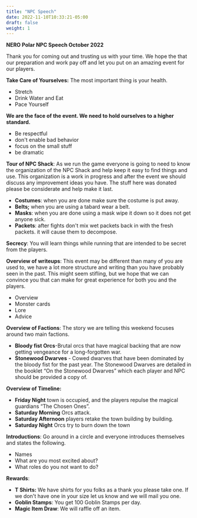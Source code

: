 ```yaml
---
title: "NPC Speech"
date: 2022-11-10T10:33:21-05:00
draft: false
weight: 1
---
```


**NERO Polar NPC Speech October 2022**

Thank you for coming out and trusting us with your time. We hope the that our preparation and work pay off and let you put on an amazing event for our players.

**Take Care of Yourselves:** The most important thing is your health.

- Stretch
- Drink Water and Eat
- Pace Yourself

**We are the face of the event. We need to hold ourselves to a higher standard.** 

- Be respectful
- don't enable bad behavior
- focus on the small stuff
- be dramatic

**Tour of NPC Shack**: As we run the game everyone is going to need to know the organization of the NPC Shack and help keep it easy to find things and use. This organization is a work in progress and after the event we should discuss any improvement ideas you have. The stuff here was donated please be considerate and help make it last.

- **Costumes**: when you are done make sure the costume is put away.
- **Belts;** when you are using a tabard wear a belt.
- **Masks**: when you are done using a mask wipe it down so it does not get anyone sick.
- **Packets**: after fights don't mix wet packets back in with the fresh packets. it will cause them to decompose. 

**Secrecy**: You will learn things while running that are intended to be secret from the players. 

**Overview of writeups**: This event may be different than many of you are used to, we have a lot more structure and writing than you have probably seen in the past. This might seem stifling, but we hope that we can convince you that can make for great experience for both you and the players.

- Overview
- Monster cards
- Lore
- Advice


**Overview of Factions**: The story we are telling this weekend focuses around two main factions. 

- **Bloody fist Orcs**-Brutal orcs that have magical backing that are now getting vengeance for a long-forgotten war.
- **Stonewood Dwarves** - Cowed dwarves that have been dominated by the bloody fist for the past year. The Stonewood Dwarves are detailed in the booklet “On the Stonewood Dwarves” which each player and NPC should be provided a copy of.

**Overview of Timeline:** 

- **Friday Night** town is occupied, and the players repulse the magical guardians “The Chosen Ones”.
- **Saturday Morning** Orcs attack. 
- **Saturday Afternoon** players retake the town building by building. 
- **Saturday Night** Orcs try to burn down the town

**Introductions**: Go around in a circle and everyone introduces themselves and states the following. 

- Names
- What are you most excited about?
- What roles do you not want to do? 

**Rewards**:

- **T Shirts:** We have shirts for you folks as a thank you please take one. If we don't have one in your size let us know and we will mail you one.
- **Goblin Stamps**: You get 100 Goblin Stamps per day. 
- **Magic Item Draw**: We will raffle off an item.